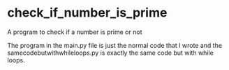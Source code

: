 # check_if_number_is_prime
A program to check if a number is prime or not

The program in the main.py file is just the normal code that I wrote and the samecodebutwithwhileloops.py is exactly the same code but with while loops.
